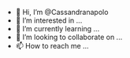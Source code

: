 - 👋 Hi, I’m @Cassandranapolo
- 👀 I’m interested in ...
- 🌱 I’m currently learning ...
- 💞️ I’m looking to collaborate on ...
- 📫 How to reach me ...

<!---
Cassandranapolo/Cassandranapolo is a ✨ special ✨ repository because its `README.md` (this file) appears on your GitHub profile.
You can click the Preview link to take a look at your changes.
--->
